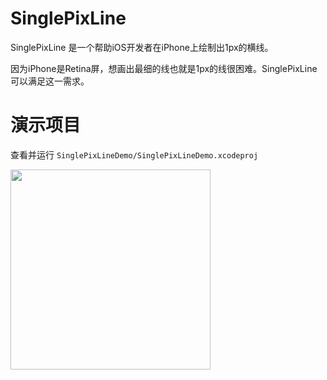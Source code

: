 
SinglePixLine
==============

SinglePixLine 是一个帮助iOS开发者在iPhone上绘制出1px的横线。

因为iPhone是Retina屏，想画出最细的线也就是1px的线很困难。SinglePixLine 可以满足这一需求。


演示项目
==============
查看并运行 `SinglePixLineDemo/SinglePixLineDemo.xcodeproj`

<img src="https://github.com/leihaoyu/SinglePixLine/master/Snapshots/twitter.png" width="320"><br/>
